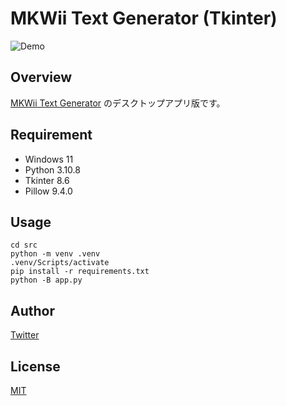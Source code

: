 # MKWii Text Generator (Tkinter)
![Demo](https://user-images.githubusercontent.com/117383835/215345532-b0efff13-67a2-48f4-b9e3-7c14c8dae46f.png)

## Overview
[MKWii Text Generator](https://github.com/NOKKY726/mkwii-text-generator/) のデスクトップアプリ版です。

## Requirement
- Windows 11
- Python 3.10.8
- Tkinter 8.6
- Pillow 9.4.0

## Usage
```
cd src
python -m venv .venv
.venv/Scripts/activate
pip install -r requirements.txt
python -B app.py
```

## Author
[Twitter](https://twitter.com/nkfrom_mkw/)

## License
[MIT](https://github.com/NOKKY726/mkwii-text-generator-tkinter/blob/main/LICENSE/)
